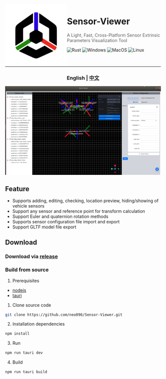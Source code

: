 <img width="200px" src="public/icon.png" align="left"/>

# Sensor-Viewer

> A Light, Fast, Cross-Platform Sensor Extrinsic Parameters Visualization Tool

![Rust](https://img.shields.io/badge/-Rust-orange?logo=rust&logoColor=white)
![Windows](https://img.shields.io/badge/-Windows-blue?logo=windows&logoColor=white)
![MacOS](https://img.shields.io/badge/-macOS-black?&logo=apple&logoColor=white)
![Linux](https://img.shields.io/badge/-Linux-yellow?logo=linux&logoColor=white)

<br/>
<hr/>
<div align="center">

<h3>English | <a href='./README.zh_CN.md'>中文</a></h3>

</div>

![screenshoot](./screenshot.jpg)

## Feature

-   Supports adding, editing, checking, location preview, hiding/showing of vehicle sensors
-   Support any sensor and reference point for transform calculation
-   Support Euler and quaternion rotation methods
-   Supports sensor configuration file import and export
-   Support GLTF model file export

## Download

### Download via [release](https://github.com/neo896/Sensor-Viewer/releases)

### Build from source

1. Prerequisites

-   [nodejs](https://nodejs.org/en)
-   [tauri](https://tauri.app/v1/guides/getting-started/prerequisites)

1. Clone source code

```bash
git clone https://github.com/neo896/Sensor-Viewer.git
```

2. Installation dependencies

```bash
npm install
```

3. Run

```bash
npm run tauri dev
```

4. Build

```bash
npm run tauri build
```

